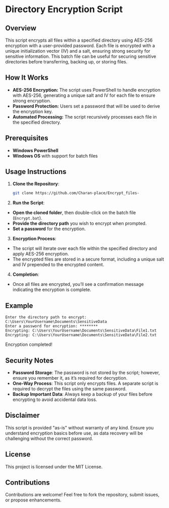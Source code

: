 # Directory Encryption Script

## Overview

This script encrypts all files within a specified directory using AES-256 encryption with a user-provided password. Each file is encrypted with a unique initialization vector (IV) and a salt, ensuring strong security for sensitive information. This batch file can be useful for securing sensitive directories before transferring, backing up, or storing files.

## How It Works

- **AES-256 Encryption:** The script uses PowerShell to handle encryption with AES-256, generating a unique salt and IV for each file to ensure strong encryption.
- **Password Protection:** Users set a password that will be used to derive the encryption key.
- **Automated Processing:** The script recursively processes each file in the specified directory.

## Prerequisites

- **Windows PowerShell**
- **Windows OS** with support for batch files

## Usage Instructions

1. **Clone the Repository**:
   ```bash
   git clone https://github.com/Charan-place/Encrypt_files-
2. **Run the Script**:

-  **Open the cloned folder**, then double-click on the batch file (`Encrypt.bat`).
-  **Provide the directory path** you wish to encrypt when prompted.
-  **Set a password** for the encryption.

3. **Encryption Process**:

- The script will iterate over each file within the specified directory and apply AES-256 encryption.
- The encrypted files are stored in a secure format, including a unique salt and IV prepended to the encrypted content.

4. **Completion**:

- Once all files are encrypted, you’ll see a confirmation message indicating the encryption is complete.

## Example

```plaintext
Enter the directory path to encrypt: C:\Users\YourUsername\Documents\SensitiveData
Enter a password for encryption: ********
Encrypting: C:\Users\YourUsername\Documents\SensitiveData\File1.txt
Encrypting: C:\Users\YourUsername\Documents\SensitiveData\File2.txt
```
Encryption completed!


## Security Notes

- **Password Storage**: The password is not stored by the script; however, ensure you remember it, as it’s required for decryption.
- **One-Way Process**: This script only encrypts files. A separate script is required to decrypt the files using the same password.
- **Backup Important Data**: Always keep a backup of your files before encrypting to avoid accidental data loss.

## Disclaimer

This script is provided "as-is" without warranty of any kind. Ensure you understand encryption basics before use, as data recovery will be challenging without the correct password.

## License

This project is licensed under the MIT License.

## Contributions

Contributions are welcome! Feel free to fork the repository, submit issues, or propose enhancements.
